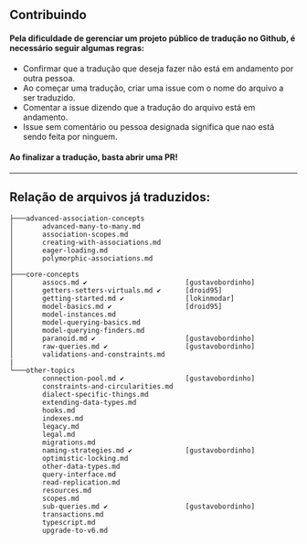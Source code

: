 ## Contribuindo

#### Pela dificuldade de gerenciar um projeto público de tradução no Github, é necessário seguir algumas regras:

- Confirmar que a tradução que deseja fazer não está em andamento por outra pessoa.
- Ao começar uma tradução, criar uma issue com o nome do arquivo a ser traduzido.
- Comentar a issue dizendo que a tradução do arquivo está em andamento.
- Issue sem comentário ou pessoa designada significa que nao está sendo feita por ninguem.

#### Ao finalizar a tradução, basta abrir uma PR!


_____
## Relação de arquivos já traduzidos:

```
├───advanced-association-concepts
│       advanced-many-to-many.md
│       association-scopes.md
│       creating-with-associations.md
│       eager-loading.md
│       polymorphic-associations.md
│
├───core-concepts
│       assocs.md ✔️                        [gustavobordinho]                    
│       getters-setters-virtuals.md ✔️      [droid95]
│       getting-started.md ✔️               [lokinmodar]
│       model-basics.md ✔️                  [droid95]
│       model-instances.md
│       model-querying-basics.md
│       model-querying-finders.md
│       paranoid.md ✔️                      [gustavobordinho]
│       raw-queries.md ✔️                   [gustavobordinho]
│       validations-and-constraints.md
|
└───other-topics
        connection-pool.md ✔️               [gustavobordinho]
        constraints-and-circularities.md
        dialect-specific-things.md
        extending-data-types.md
        hooks.md
        indexes.md
        legacy.md
        legal.md
        migrations.md
        naming-strategies.md ✔️             [gustavobordinho]
        optimistic-locking.md
        other-data-types.md
        query-interface.md
        read-replication.md
        resources.md
        scopes.md
        sub-queries.md ✔️                   [gustavobordinho]
        transactions.md
        typescript.md
        upgrade-to-v6.md
```

